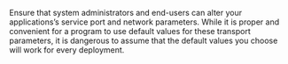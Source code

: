 Ensure that system administrators and end-users can alter your applications’s service port and network parameters. While it is proper and convenient for a program to use default values for these transport parameters, it is dangerous to assume that the default values you choose will work for every deployment.

